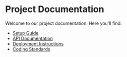 # Project Documentation

Welcome to our project documentation. Here you'll find:

- [Setup Guide](setup.md)
- [API Documentation](api.md) 
- [Deployment Instructions](deployment.md)
- [Coding Standards](coding-standards.md)